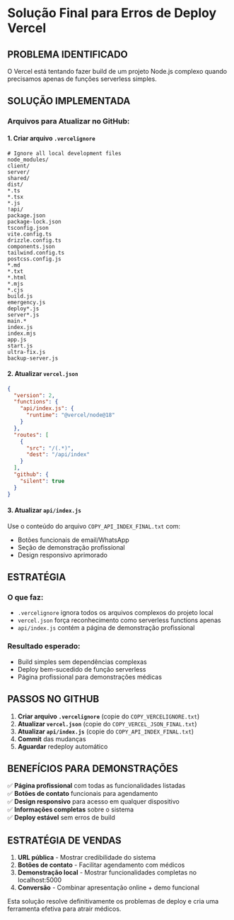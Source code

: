 # Solução Final para Erros de Deploy Vercel

## PROBLEMA IDENTIFICADO
O Vercel está tentando fazer build de um projeto Node.js complexo quando precisamos apenas de funções serverless simples.

## SOLUÇÃO IMPLEMENTADA

### Arquivos para Atualizar no GitHub:

#### 1. **Criar arquivo `.vercelignore`**
```
# Ignore all local development files
node_modules/
client/
server/
shared/
dist/
*.ts
*.tsx
*.js
!api/
package.json
package-lock.json
tsconfig.json
vite.config.ts
drizzle.config.ts
components.json
tailwind.config.ts
postcss.config.js
*.md
*.txt
*.html
*.mjs
*.cjs
build.js
emergency.js
deploy*.js
server*.js
main.*
index.js
index.mjs
app.js
start.js
ultra-fix.js
backup-server.js
```

#### 2. **Atualizar `vercel.json`**
```json
{
  "version": 2,
  "functions": {
    "api/index.js": {
      "runtime": "@vercel/node@18"
    }
  },
  "routes": [
    {
      "src": "/(.*)",
      "dest": "/api/index"
    }
  ],
  "github": {
    "silent": true
  }
}
```

#### 3. **Atualizar `api/index.js`**
Use o conteúdo do arquivo `COPY_API_INDEX_FINAL.txt` com:
- Botões funcionais de email/WhatsApp
- Seção de demonstração profissional
- Design responsivo aprimorado

## ESTRATÉGIA

### O que faz:
- `.vercelignore` ignora todos os arquivos complexos do projeto local
- `vercel.json` força reconhecimento como serverless functions apenas  
- `api/index.js` contém a página de demonstração profissional

### Resultado esperado:
- Build simples sem dependências complexas
- Deploy bem-sucedido de função serverless
- Página profissional para demonstrações médicas

## PASSOS NO GITHUB

1. **Criar arquivo `.vercelignore`** (copie do `COPY_VERCELIGNORE.txt`)
2. **Atualizar `vercel.json`** (copie do `COPY_VERCEL_JSON_FINAL.txt`) 
3. **Atualizar `api/index.js`** (copie do `COPY_API_INDEX_FINAL.txt`)
4. **Commit** das mudanças
5. **Aguardar** redeploy automático

## BENEFÍCIOS PARA DEMONSTRAÇÕES

✅ **Página profissional** com todas as funcionalidades listadas  
✅ **Botões de contato** funcionais para agendamento  
✅ **Design responsivo** para acesso em qualquer dispositivo  
✅ **Informações completas** sobre o sistema  
✅ **Deploy estável** sem erros de build  

## ESTRATÉGIA DE VENDAS

1. **URL pública** - Mostrar credibilidade do sistema
2. **Botões de contato** - Facilitar agendamento com médicos
3. **Demonstração local** - Mostrar funcionalidades completas no localhost:5000
4. **Conversão** - Combinar apresentação online + demo funcional

Esta solução resolve definitivamente os problemas de deploy e cria uma ferramenta efetiva para atrair médicos.